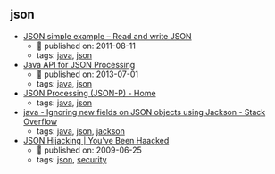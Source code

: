 json 
---
* [JSON.simple example – Read and write JSON](https://www.mkyong.com/java/json-simple-example-read-and-write-json/)
    * :calendar: published on: 2011-08-11
    * tags: [java](../tags/java.md), [json](../tags/json.md)
* [Java API for JSON Processing](http://www.oracle.com/technetwork/articles/java/json-1973242.html)
    * :calendar: published on: 2013-07-01
    * tags: [java](../tags/java.md), [json](../tags/json.md)
* [JSON Processing (JSON-P) - Home](https://javaee.github.io/jsonp/)
    * tags: [java](../tags/java.md), [json](../tags/json.md)
* [java - Ignoring new fields on JSON objects using Jackson - Stack Overflow](https://stackoverflow.com/questions/5455014/ignoring-new-fields-on-json-objects-using-jackson)
    * tags: [java](../tags/java.md), [json](../tags/json.md), [jackson](../tags/jackson.md)
* [JSON Hijacking | You’ve Been Haacked](https://haacked.com/archive/2009/06/25/json-hijacking.aspx/)
    * :calendar: published on: 2009-06-25
    * tags: [json](../tags/json.md), [security](../tags/security.md)
